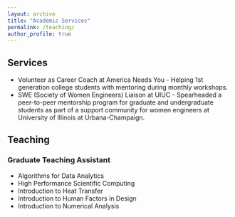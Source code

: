 ```yaml
---
layout: archive
title: "Academic Services"
permalink: /teaching/
author_profile: true
---
```

## Services

- Volunteer as Career Coach at America Needs You - Helping 1st generation college students with mentoring during monthly workshops.
- SWE (Society of Women Engineers) Liaison at UIUC - Spearheaded a peer-to-peer mentorship program for graduate and undergraduate students as part of a support community for women engineers at University of Illinois at Urbana-Champaign. 

## Teaching
### Graduate Teaching Assistant
- Algorithms for Data Analytics
- High Performance Scientific Computing
- Introduction to Heat Transfer
- Introduction to Human Factors in Design
- Introduction to Numerical Analysis